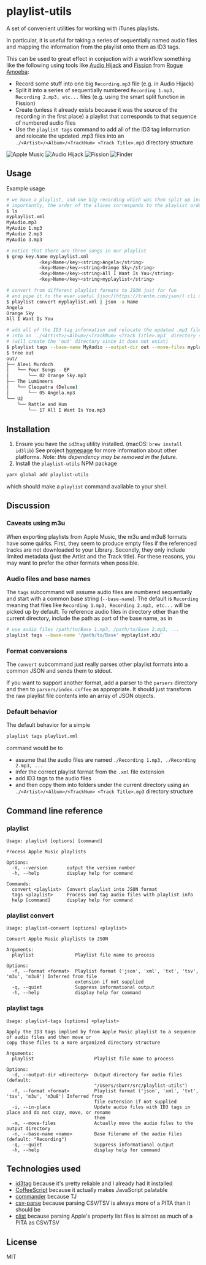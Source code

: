 # playlist-utils

A set of convenient utilities for working with iTunes playlists.

In particular, it is useful for taking a series of sequentially named audio files and mapping the information from the playlist onto them as ID3 tags.

This can be used to great effect in conjuction with a workflow something like the following using tools like [Audio Hijack](https://rogueamoeba.com/audiohijack/) and [Fission](https://rogueamoeba.com/fission/) from [Rogue Amoeba](https://rogueamoeba.com):

* Record some stuff into one big `Recording.mp3` file (e.g. in Audio Hijack)
* Split it into a series of sequentially numbered `Recording 1.mp3, Recording 2.mp3, etc...` files (e.g. using the smart split function in Fission)
* Create (unless it already exists because it was the source of the recording in the first place) a playlist that corresponds to that sequence of numbered audio files
* Use the `playlist tags` command to add all of the ID3 tag information and relocate the updated .mp3 files into an `./<Artist>/<Album>/<TrackNum> <Track Title>.mp3` directory structure

![Apple Music](docs/apple-music.png)
![Audio Hijack](docs/audio-hijack.png)
![Fission](docs/fission.png)
![Finder](docs/finder.png)

## Usage

Example usage

```bash
# we have a playlist, and one big recording which was then split up into 3 smaller slices
# importantly, the order of the slices corresponds to the playlist order
$ ls 
myplaylist.xml
MyAudio.mp3
MyAudio 1.mp3
MyAudio 2.mp3
MyAudio 3.mp3

# notice that there are three songs in our playlist
$ grep key.Name myplaylist.xml
			<key>Name</key><string>Angela</string>
			<key>Name</key><string>Orange Sky</string>
			<key>Name</key><string>All I Want Is You</string>
			<key>Name</key><string>myplaylist</string>

# convert from different playlist formats to JSON just for fun
# and pipe it to the ever useful [json](https://trentm.com/json/) cli utility
$ playlist convert myplaylist.xml | json -a Name
Angela
Orange Sky
All I Want Is You

# add all of the ID3 tag information and relocate the updated .mp3 files
# into an `./<Artist>/<Album>/<TrackNum> <Track Title>.mp3` directory structure 
# (will create the 'out' directory since it does not exist)
$ playlist tags --base-name MyAudio --output-dir out --move-files myplaylist.xml
$ tree out
out/
├── Alexi Murdoch
│   └── Four Songs - EP
│       └── 02 Orange Sky.mp3
├── The Lumineers
│   └── Cleopatra (Deluxe)
│       └── 05 Angela.mp3
└── U2
    └── Rattle and Hum
        └── 17 All I Want Is You.mp3

```

## Installation

1. Ensure you have the `id3tag` utility installed. (macOS: `brew install id3lib`) See project [homepage](https://id3lib.sourceforge.net) for more information about other platforms. _Note: this dependency may be removed in the future._
2. Install the `playlist-utils` NPM package

```bash
yarn global add playlist-utils
```

which should make a `playlist` command available to your shell.

## Discussion

### Caveats using m3u

When exporting playlists from Apple Music, the m3u and m3u8 formats have some quirks. First, they seem to produce empty files if the referenced tracks are not downloaded to your Library. Secondly, they only include limited metadata (just the Artist and the Track title). For these reasons, you may want to prefer the other formats when possible.

### Audio files and base names

The `tags` subcommand will assume audio files are numbered sequentially and start with a common base string (`--base-name`). The default is `Recording` meaning that files like `Recording 1.mp3, Recording 2.mp3, etc...` will be picked up by default. To reference audio files in directory other than the current directory, include the path as part of the base name, as in

```bash
# use audio files /path/to/Base 1.mp3, /path/to/Base 2.mp3, ...
playlist tags --base-name '/path/to/Base' myplaylist.m3u`
```

### Format conversions

The `convert` subcommand just really parses other playlist formats into a common JSON and sends them to stdout.

If you want to support another format, add a parser to the `parsers` directory and then to `parsers/index.coffee` as appropriate. It should just transform the raw playlist file contents into an array of JSON objects.

### Default behavior

The default behavior for a simple 

```bash
playlist tags playlist.xml
```

command would be to

* assume that the audio files are named `./Recording 1.mp3, ./Recording 2.mp3, ...`
* infer the correct playlist format from the `.xml` file extension
* add ID3 tags to the audio files
* and then copy them into folders under the current directory using an `./<Artist>/<Album>/<TrackNum> <Track Title>.mp3` directory structure

## Command line reference

### playlist

```text
Usage: playlist [options] [command]

Process Apple Music playlists

Options:
  -V, --version       output the version number
  -h, --help          display help for command

Commands:
  convert <playlist>  Convert playlist into JSON format
  tags <playlist>     Process and tag audio files with playlist info
  help [command]      display help for command
```

### playlist convert

```text
Usage: playlist-convert [options] <playlist>

Convert Apple Music playlists to JSON

Arguments:
  playlist               Playlist file name to process

Options:
  -f, --format <format>  Playlist format ('json', 'xml', 'txt', 'tsv', 'm3u', 'm3u8') Inferred from file
                         extension if not supplied
  -q, --quiet            Suppress informational output
  -h, --help             display help for command
```

### playlist tags

```text
Usage: playlist-tags [options] <playlist>

Apply the ID3 tags implied by from Apple Music playlist to a sequence of audio files and then move or 
copy those files to a more organized directory structure

Arguments:
  playlist                      Playlist file name to process

Options:
  -d, --output-dir <directory>  Output directory for audio files (default:
                                "/Users/sburr/src/playlist-utils")
  -f, --format <format>         Playlist format ('json', 'xml', 'txt', 'tsv', 'm3u', 'm3u8') Inferred from
                                file extension if not supplied
  -i, --in-place                Update audio files with ID3 tags in place and do not copy, move, or rename
                                them
  -m, --move-files              Actually move the audio files to the output directory
  -n, --base-name <name>        Base filename of the audio files (default: "Recording")
  -q, --quiet                   Suppress informational output
  -h, --help                    display help for command
```

## Technologies used

* [id3tag](https://id3lib.sourceforge.net) because it's pretty reliable and I already had it installed
* [CoffeeScript](https://coffeescript.org) because it actually makes JavaScript palatable
* [commander](https://github.com/tj/commander.js) because TJ
* [csv-parse](https://csv.js.org/parse/) because parsing CSV/TSV is always more of a PITA than it should be
* [plist](https://github.com/TooTallNate/plist.js) because parsing Apple's property list files is almost as much of a PITA as CSV/TSV

## License

MIT
